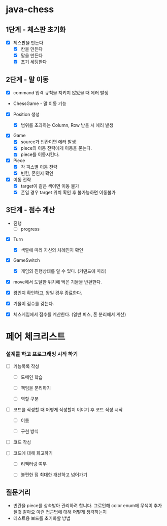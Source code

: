 # java-chess
## 1단계 - 체스판 초기화

- [x] 체스판을 만든다
  - [x] 칸을 만든다
  - [x] 말을 만든다
  - [x] 초기 세팅한다
  
## 2단계 - 말 이동

- [x] command 입력 규칙을 지키지 않았을 때 에러 발생


- ChessGame - 말 이동 기능
- [x] Position 생성
  - [x] 범위를 초과하는 Column, Row 받을 시 에러 발생

  
- [x] Game
  - [x] source가 빈칸이면 에러 발생
  - [x] piece의 이동 전략에게 이동을 묻는다.
  - [x] piece를 이동시킨다.

- [x] Piece
  - [x] 각 피스별 이동 전략
  - [x] 빈칸, 폰인지 확인
  
- [x] 이동 전략
  - [x] target이 같은 색이면 이동 불가
  - [x] 폰일 경우 target 위치 확인 후 불가능하면 이동불가

## 3단계 - 점수 계산

- 진행
  - [ ] progress

- [x] Turn
  - [x] 색깔에 따라 자신의 차례인지 확인


- [x] GameSwitch
  - [x] 게임의 진행상태를 알 수 있다. (커맨드에 따라)


- [x] move에서 도달한 위치에 먹은 기물을 반환한다.
- [x] 왕인지 확인하고, 왕일 경우 종료한다.


- [x] 기물이 점수를 갖는다.
- [x] 체스게임에서 점수를 계산한다. (일반 피스, 폰 분리해서 계산)



# 페어 체크리스트

### 설계를 하고 프로그래밍 시작 하기
- [ ] 기능목록 작성
  - [ ] 도메인 학습
  - [ ] 책임을 분리하기
  - [ ] 역할 구분 


- [ ] 코드를 작성할 때 어떻게 작성할지 이야기 후 코드 작성 시작
  - [ ] 이름
  - [ ] 구현 방식


- [ ] 코드 작성


- [ ] 코드에 대해 회고하기
  - [ ] 리팩터링 여부
  - [ ] 불편한 점 최대한 개선하고 넘어가기



## 질문거리
- 빈칸을 piece를 상속받아 관리하려 합니다. 그로인해 color enum에 무색이 추가될것 같아요 이런 접근법에 대해 어떻게 생각하는지
- 테스트용 보드를 초기화할 방법